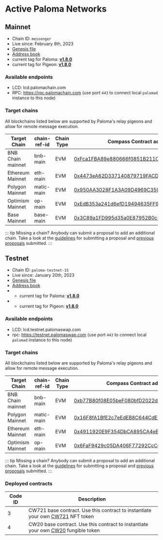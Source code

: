 # Active Paloma Networks

## Mainnet

 - Chain ID: `messenger`
 - Live since: February 8th, 2023
 - [Genesis file](https://raw.githubusercontent.com/palomachain/mainnet/master/messenger/genesis.json) 
 - [Address book](https://raw.githubusercontent.com/palomachain/mainnet/master/messenger/addrbook.json)
 - current tag for Paloma: [**v1.8.0**](https://github.com/palomachain/paloma/releases/tag/v1.8.0)
 - current tag for Pigeon: [**v1.8.0**](https://github.com/palomachain/pigeon/releases/tag/v1.8.0)


### Available endpoints
- LCD: lcd.palomachain.com
- RPC: https://rpc.palomachain.com (use port `443`  to connect local `palomad` instance to this node)

### Target chains 

All blockchains listed below are supported by Paloma's relay pigeons and allow for remote message execution.

|Target Chain|chain-ref-id|Chain Type|Compass Contract address|Status|
|------------|------------|----------|------------------------|------|
| BNB Chain mainnet| bnb-main | EVM | [0xFca1FBA89e880666f0851B211CBDa98027E3AbB4](https://bscscan.com/address/0xFca1FBA89e880666f0851B211CBDa98027E3AbB4) | Live |
| Ethereum Mainnet | eth-main | EVM | [0x4473eA62D337140879719FACD6dbF2D1931C09C1](https://etherscan.io/address/0x4473eA62D337140879719FACD6dbF2D1931C09C1) | Live |
| Polygon Mainnet | matic-main| EVM | [0x950AA3028F1A3A09D4969C3504BEc30D7ac7d6b2](https://polygonscan.com/address/0x950AA3028F1A3A09D4969C3504BEc30D7ac7d6b2) | Live |
| Optimism Mainnet | op-main  | EVM | [0xEdB353a241d6efD19494635FF966acc12aEEAeec](https://optimistic.etherscan.io/address/0xEdB353a241d6efD19494635FF966acc12aEEAeec) | Live |
| Base Mainnet | base-main |    EVM | [0x3C89a1FD995d35a0E87952B0c3F3aC2a46cF83Ab](https://basescan.org/address/0x3C89a1FD995d35a0E87952B0c3F3aC2a46cF83Ab) | Live |


::: tip 
Missing a chain? Anybody can submit a proposal to add an additional chain. Take a look at the [guidelines](https://forum.palomachain.com/t/how-to-create-a-paloma-improvement-proposal-or-pip/64) for submitting a proposal and [previous proposals](https://forum.palomachain.com/c/governance/6) submitted.
:::



## Testnet
 - Chain ID: `paloma-testnet-15`
 - Live since: January 20th, 2023
 - [Genesis file](https://raw.githubusercontent.com/palomachain/testnet/master/paloma-testnet-15/genesis.json)
 - [Address book](https://raw.githubusercontent.com/palomachain/testnet/master/paloma-testnet-15/addrbook.json)
 -  - current tag for Paloma: [**v1.8.0**](https://github.com/palomachain/paloma/releases/tag/v1.8.0)
 -   - current tag for Pigeon: [**v1.8.0**](https://github.com/palomachain/pigeon/releases/tag/v1.8.0)


### Available endpoints
- LCD: lcd.testnet.palomaswap.com
- rpc: https://testnet.palomaswap.com (use port `443` to connect local `palomad` instance to this node)


### Target chains 

All blockchains listed below are supported by Paloma's relay pigeons and allow for remote message execution.

|Target Chain|chain-ref-id|Chain Type|Compass Contract address|Status|
|------------|------------|----------|------------------------|------|
| BNB Chain mainnet | bnb-main | EVM | [0xb77B80f08E05beF080bfD2022d0Ef277EA815dC6](https://bscscan.com/address/0xb77B80f08E05beF080bfD2022d0Ef277EA815dC6) |Live|
| Polygon Mainnet | matic-main | EVM | [0x16F8fA1BfE2c7eEdEB8C644CdE73b172B8529E11](https://polygonscan.com/address/0x16F8fA1BfE2c7eEdEB8C644CdE73b172B8529E11)|Live|
| Ethereum Mainnet | eth-main | EVM | [0x4911920E9F354DbCA895CA4eE5F8f6E02d560996](https://etherscan.io/address/0x4911920E9F354DbCA895CA4eE5F8f6E02d560996) | Live |
| Optimism Mainnet | op-main  | EVM | [0x6FaF9429c05DA406F77292CcCc0F42D4eF7Cc6a8](https://optimistic.etherscan.io/address/0x6FaF9429c05DA406F77292CcCc0F42D4eF7Cc6a8) | Live |

::: tip 
Missing a chain? Anybody can submit a proposal to add an additional chain. Take a look at the [guidelines](https://forum.palomachain.com/t/how-to-create-a-paloma-improvement-proposal-or-pip/64) for submitting a proposal and [previous proposals](https://forum.palomachain.com/c/governance/6) submitted.
:::

### Deployed contracts 

|Code ID  |Description|
|-------|-----------| 
|  3  | CW721 base contract. Use this contract to instantiate your own [CW721](../../guide/develop/quick-start/paloma-py/cw721.md) NFT token|
|  4  | CW20 base contract. Use this contract to instantiate your own [CW20](../../guide/develop/quick-start/paloma-py/cw20.md) fungible token|
